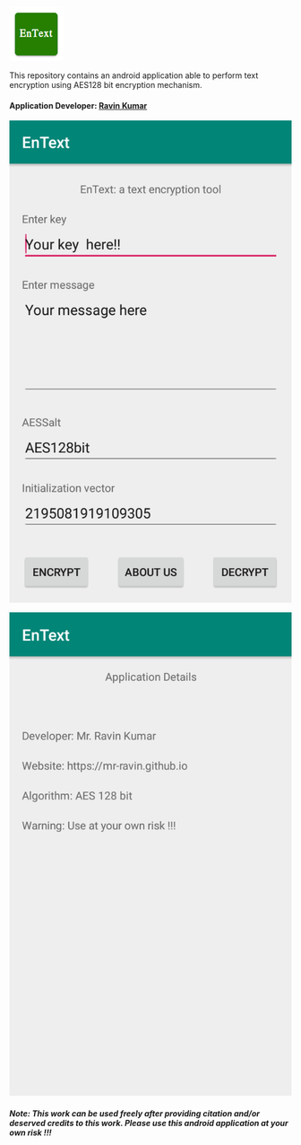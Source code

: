 ![EnText Logo](https://github.com/mr-ravin/entext/blob/master/ic_launcher.png)

This repository contains an android application able to perform text encryption using AES128 bit encryption mechanism.

#### Application Developer: [Ravin Kumar](http://mr-ravin.github.io)

![android application view 1](https://github.com/mr-ravin/entext/blob/master/EnText.png)

![android application view 2](https://github.com/mr-ravin/entext/blob/master/EnText_aboutus.png)

##### Note: This work can be used freely after providing citation and/or deserved credits to this work. Please use this android application at your own risk !!!
